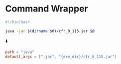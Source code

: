 Command Wrapper
===============

```sh
#!/bin/bash

java -jar $(dirname $0)/cfr_0_115.jar $@
```

:arrow_down:

```toml
path = "java"
default_args = ["-jar", "{exe_dir}/cfr_0_115.jar"]
```
